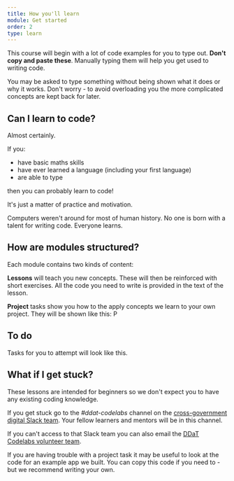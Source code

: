 ```yaml
---
title: How you'll learn
module: Get started
order: 2
type: learn
---
```


This course will begin with a lot of code examples for you to type out. **Don't copy and paste these**. Manually typing them will help you get used to writing code.

You may be asked to type something without being shown what it does or why it works. Don't worry - to avoid overloading you the more complicated concepts are kept back for later.

## Can I learn to code?
Almost certainly.

If you: 
* have basic maths skills
* have ever learned a language (including your first language)
* are able to type

then you can probably learn to code!

It's just a matter of practice and motivation.

Computers weren't around for most of human history. No one is born with a talent for writing code. Everyone learns.

## How are modules structured?
Each module contains two kinds of content:

**Lessons** will teach you new concepts. These will then be reinforced with short exercises. All the code you need to write is provided in the text of the lesson.

**Project** tasks show you how to the apply concepts we learn to your own project. They will be shown like this: <span class="project-badge">P</span>

<div class="todo">
		<h2>To do</h2>
		<p>Tasks for you to attempt will look like this.</p>
</div>

## What if I get stuck?
These lessons are intended for beginners so we don't expect you to have any existing coding knowledge.

If you get stuck go to the *#ddat-codelabs* channel on the [cross-government digital Slack team](https://ukgovernmentdigital.slack.com/). Your fellow learners and mentors will be in this channel.

If you can't access to that Slack team you can also email the [DDaT Codelabs volunteer team](ddatcodelabs@gmail.com).

If you are having trouble with a project task it may be useful to look at the code for an example app we built. You can copy this code if you need to - but we recommend writing your own.
